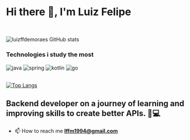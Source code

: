 <h1>Hi there 🖖, I'm Luiz Felipe</h1>
<br>

![luizffdemoraes GitHub stats](https://github-readme-stats.vercel.app/api?username=luizffdemoraes&show_icons=true&theme=tokyonight)

<h3>Technologies i study the most</h3>

<div style="display: inline_block">
  <img align="center" alt="java" src="https://img.shields.io/badge/Java-ED8B00?style=for-the-badge&logo=openjdk&logoColor=white" />
  <img align="center" alt="spring" src="https://img.shields.io/badge/Spring-6DB33F?style=for-the-badge&logo=spring&logoColor=white" />
  <img align="center" alt="kotlin" src="https://img.shields.io/badge/Kotlin-0095D5?&style=for-the-badge&logo=kotlin&logoColor=white" />
  <img align="center" alt="go" src="https://img.shields.io/badge/Go-00ADD8?style=for-the-badge&logo=go&logoColor=white" />
</div><br/>

[![Top Langs](https://github-readme-stats.vercel.app/api/top-langs/?username=luizffdemoraes&layout=donut-vertical)](https://github.com/luizffdemoraes/github-readme-stats)

## Backend developer on a journey of learning and improving skills to create better APIs. 👨💻

- 📫 How to reach me **lffm1994@gmail.com**
